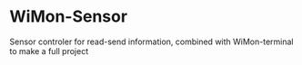 # WiMon-Sensor
Sensor controler for read-send information, combined with WiMon-terminal to make a full project
